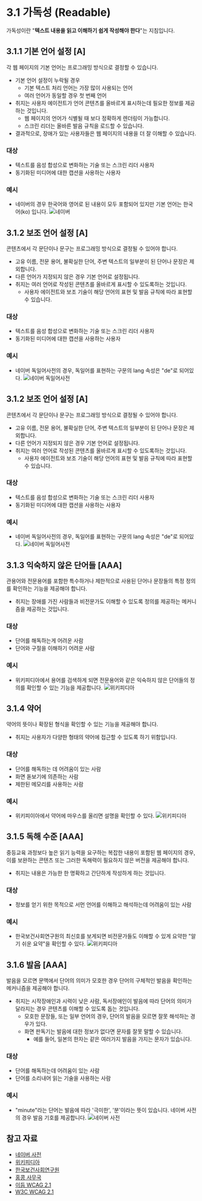# 3.1 가독성 (Readable)
가독성이란 "**텍스트 내용을 읽고 이해하기 쉽게 작성해야 한다**"는 지침입니다.

## 3.1.1 기본 언어 설정 [A]
각 웹 페이지의 기본 언어는 프로그래밍 방식으로 결정할 수 있습니다.
- 기본 언어 설정이 누락될 경우
    - 기본 텍스트 처리 언어는 가장 많이 사용되는 언어 
    - 여러 언어가 동일할 경우 첫 번째 언어
- 취지는 사용자 에이전트가 언어 콘텐츠를 올바르게 표시하는데 필요한 정보를 제공하는 것입니다.
    - 웹 페이지의 언어가 식별될 때 보다 정확하게 렌더링이 가능합니다.
    - 스크린 리더는 올바른 발음 규칙을 로드할 수 있습니다.
- 결과적으로, 장애가 있는 사용자들은 웹 페이지의 내용을 더 잘 이해할 수 있습니다. 

### 대상
- 텍스트를 음성 합성으로 변화하는 기술 또는 스크린 리더 사용자
- 동기화된 미디어에 대한 캡션을 사용하는 사용자

### 예시
- 네이버의 경우 한국어와 영어로 된 내용이 모두 포함되어 있지만 기본 언어는 한국어(ko) 입니다.
![네이버](./img/language-of-page.png)

## 3.1.2 보조 언어 설정 [A]
콘텐츠에서 각 문단이나 문구는 프로그래밍 방식으로 결정될 수 있어야 합니다.
- 고유 이름, 전문 용어, 불확실한 단어, 주변 텍스트의 일부분이 된 단어나 문장은 제외합니다.
- 다른 언어가 지정되지 않은 경우 기본 언어로 설정됩니다.
- 취지는 여러 언어로 작성된 콘텐츠를 올바르게 표시할 수 있도록하는 것입니다.
  - 사용자 에이전트와 보조 기술이 해당 언어의 표현 및 발음 규칙에 따라 표현할 수 있습니다.

### 대상
- 텍스트를 음성 합성으로 변화하는 기술 또는 스크린 리더 사용자
- 동기화된 미디어에 대한 캡션을 사용하는 사용자

### 예시
- 네이버 독일어사전의 경우, 독일어를 표현하는 구문의 lang 속성은 "de"로 되어있다.
![네이버 독일어사전](./img/language-of-parts.png)

## 3.1.2 보조 언어 설정 [A]
콘텐츠에서 각 문단이나 문구는 프로그래밍 방식으로 결정될 수 있어야 합니다.
- 고유 이름, 전문 용어, 불확실한 단어, 주변 텍스트의 일부분이 된 단어나 문장은 제외합니다.
- 다른 언어가 지정되지 않은 경우 기본 언어로 설정됩니다.
- 취지는 여러 언어로 작성된 콘텐츠를 올바르게 표시할 수 있도록하는 것입니다.
  - 사용자 에이전트와 보조 기술이 해당 언어의 표현 및 발음 규칙에 따라 표현할 수 있습니다.

### 대상
- 텍스트를 음성 합성으로 변화하는 기술 또는 스크린 리더 사용자
- 동기화된 미디어에 대한 캡션을 사용하는 사용자

### 예시
- 네이버 독일어사전의 경우, 독일어를 표현하는 구문의 lang 속성은 "de"로 되어있다.
![네이버 독일어사전](./img/language-of-parts.png)

## 3.1.3 익숙하지 않은 단어들 [AAA]
관용어와 전문용어를 포함한 특수하거나 제한적으로 사용된 단어나 문장들의 특정 정의를 확인하는 기능을 제공해야 합니다.
- 취지는 장애를 가진 사람들과 비전문가도 이해할 수 있도록 정의를 제공하는 메커니즘을 제공하는 것입니다.

### 대상
- 단어를 해독하는게 어려운 사람
- 단어와 구절을 이해하기 어려운 사람

### 예시
- 위키피디아에서 용어를 검색하게 되면 전문용어와 같은 익숙하지 않은 단어들의 정의를 확인할 수 있는 기능을 제공합니다.
![위키피디아](./img/unusual-words.png)

## 3.1.4 약어
약어의 뜻이나 확장된 형식을 확인할 수 있는 기능을 제공해야 합니다.
- 취지는 사용자가 다양한 형태의 약어에 접근할 수 있도록 하기 위함입니다.

### 대상
- 단어를 해독하는 데 어려움이 있는 사람
- 화면 돋보기에 의존하는 사람
- 제한된 메모리를 사용하는 사람

### 예시
- 위키피이아에서 약어에 마우스를 올리면 설명을 확인할 수 있다.
![위키피디아](./img/abbreviations.png)

## 3.1.5 독해 수준 [AAA] 
중등교육 과정보다 높은 읽기 능력을 요구하는 복잡한 내용이 포함된 웹 페이지의 경우, 이를 보완하는 콘텐츠 또는 그러한 독해력이 필요하지 않은 버전을 제공해야 합니다.
- 취지는 내용은 가능한 한 명확하고 간단하게 작성하게 하는 것입니다.

### 대상
- 정보를 얻기 위한 목적으로 서먼 언어를 이해하고 해석하는데 어려움이 있는 사람

### 예시
- 한국보건사회연구원의 최신호를 보게되면 비전문가들도 이해할 수 있게 요약한 "알기 쉬운 요약"을 확인할 수 있다.
![위키피디아](./img/reading-level.png)

## 3.1.6 발음 [AAA]
발음을 모르면 문맥에서 단어의 의미가 모호한 경우 단어의 구체적인 발음을 확인하는 메커니즘을 제공해야 합니다.
- 취지는 시작장애인과 시력이 낮은 사람, 독서장애인이 발음에 따라 단어의 의미가 달라지는 경우 콘텐츠를 이해할 수 있도록 돕는 것입니다.
  - 모호한 문장들, 또는 일부 언어의 경우, 단어의 발음을 모르면 잘못 해석하는 경우가 있다.
  - 화면 판독기는 발음에 대한 정보가 없다면 문자를 잘못 말할 수 있습니다.
    - 예를 들어, 일본의 한자는 같은 여러가지 발음을 가지는 문자가 있습니다.

### 대상
- 단어를 해독하는데 어려움이 있는 사람
- 단어를 소리내어 읽는 기술을 사용하는 사람

### 예시
- "minute"라는 단어는 발음에 따라 '극미한', '분'이라는 뜻이 있습니다. 네이버 사전의 경우 발음 기호를 제공합니다.
![네이버 사전](./img/pronunciation.png)

## 참고 자료
- [네이버 사전](https://dict.naver.com)
- [위키피디아](https://ko.wikipedia.org/)
- [한국보건사회연구원](https://www.kihasa.re.kr/)
- [홍콩 사무국](https://www.ogcio.gov.hk/)
- [이듬 WCAG 2.1](https://a11y.gitbook.io/)
- [W3C WCAG 2.1](https://www.w3.org/TR/WCAG21/#status-messages)